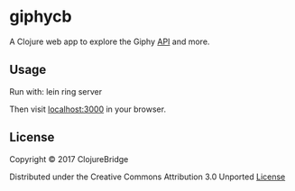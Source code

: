 # giphycb

A Clojure web app to explore the Giphy [API](https://github.com/Giphy/GiphyAPI) and more.


## Usage

Run with:
    lein ring server 

Then visit [localhost:3000](http://localhost:3000) in your browser.

## License

Copyright © 2017 ClojureBridge 

Distributed under the Creative Commons Attribution 3.0 Unported [License](http://creativecommons.org/licenses/by/3.0/)
